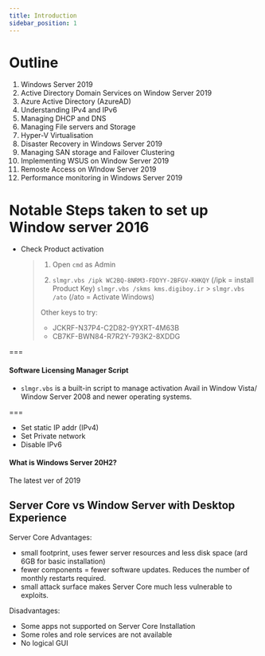 ```yaml
---
title: Introduction
sidebar_position: 1
---
```


# Outline

1. Windows Server 2019
2. Active Directory Domain Services on Window Server 2019
3. Azure Active Directory (AzureAD)
4. Understanding IPv4 and IPv6
5. Managing DHCP and DNS
6. Managing File servers and Storage
7. Hyper-V Virtualisation
8. Disaster Recovery in Windows Server 2019
9. Managing SAN storage and Failover Clustering
10. Implementing WSUS on Window Server 2019
11. Remoste Access on WIndow Server 2019
12. Performance monitoring in Windows Server 2019

# Notable Steps taken to set up Window server 2016

- Check Product activation
  > 1. Open `cmd` as Admin
  >
  > 2. `slmgr.vbs /ipk WC2BQ-8NRM3-FDDYY-2BFGV-KHKQY` (/ipk = install Product Key)
  >    `slmgr.vbs /skms kms.digiboy.ir` > `slmgr.vbs /ato` (/ato = Activate Windows)
  >
  > Other keys to try:
  >
  > - JCKRF-N37P4-C2D82-9YXRT-4M63B
  > - CB7KF-BWN84-R7R2Y-793K2-8XDDG

===

#### Software Licensing Manager Script

- `slmgr.vbs` is a built-in script to manage activation
  Avail in Window Vista/ Window Server 2008 and newer operating systems.

===

- Set static IP addr (IPv4)
- Set Private network
- Disable IPv6

#### What is Windows Server 20H2?

The latest ver of 2019

## Server Core vs Window Server with Desktop Experience

Server Core
Advantages:

- small footprint, uses fewer server resources and less disk space (ard 6GB for basic installation)
- fewer components = fewer software updates. Reduces the number of monthly restarts required.
- small attack surface makes Server Core much less vulnerable to exploits.

Disadvantages:

- Some apps not supported on Server Core Installation
- Some roles and role services are not available
- No logical GUI
